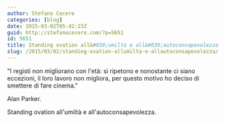 ```yaml
---
author: Stefano Cecere
categories: [blog]
date: 2015-03-02T05:42:23Z
guid: http://stefanocecere.com/?p=5651
id: 5651
title: Standing ovation all&#039;umiltà e all&#039;autoconsapevolezza
slug: /2015/03/02/standing-ovation-allumilta-e-allautoconsapevolezza/
---
```


"I registi non migliorano con l'età: si ripetono e nonostante ci siano eccezioni, il loro lavoro non migliora, per questo motivo ho deciso di smettere di fare cinema."

Alan Parker.

Standing ovation all'umiltà e all'autoconsapevolezza.